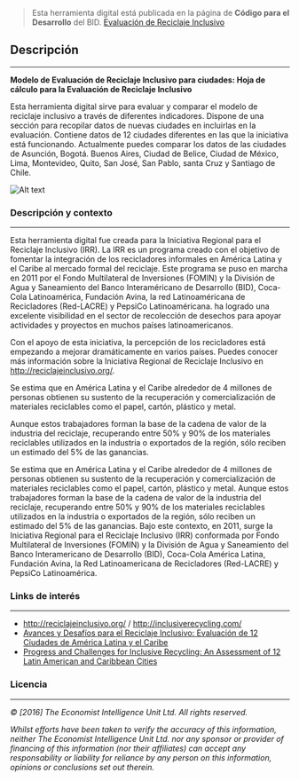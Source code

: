 > Esta herramienta digital está publicada en la página de **Código para el Desarrollo** del BID. [Evaluación de Reciclaje Inclusivo](http://code.iadb.org/es/repositorio/26/modelo-de-evaluacion-de-reciclaje-inclusivo)

## Descripción
---
**Modelo de Evaluación de Reciclaje Inclusivo para ciudades: Hoja de cálculo para la Evaluación de Reciclaje Inclusivo**

Esta herramienta digital sirve para evaluar y comparar el modelo de reciclaje inclusivo a través de diferentes indicadores. Dispone de una sección para recopilar datos de nuevas ciudades en incluirlas en la evaluación. Contiene datos de 12 ciudades diferentes en las que la iniciativa está funcionando. Actualmente puedes comparar los datos de las ciudades de Asunción, Bogotá. Buenos Aires, Ciudad de Belice, Ciudad de México, Lima, Montevideo, Quito, San José, San Pablo, santa Cruz y Santiago de Chile.

![Alt text](https://user-images.githubusercontent.com/9949001/27920469-a4665846-6242-11e7-865d-75125352e23b.png)

### Descripción y contexto
---
Esta herramienta digital fue creada para la Iniciativa Regional para el Reciclaje Inclusivo (IRR). La IRR es un programa creado con el objetivo de fomentar la integración de los recicladores informales en América Latina y el Caribe al mercado formal del reciclaje. Este programa se puso en marcha en 2011 por el Fondo Multilateral de Inversiones (FOMIN) y la División de Agua y Saneamiento del Banco Interaméricano de Desarrollo (BID), Coca-Cola Latinoamérica, Fundación Avina, la red Latinoaméricana de Recicladores (Red-LACRE) y PepsiCo Latinoaméricana. ha logrado una excelente visibilidad en el sector de recolección de desechos para apoyar actividades y proyectos en muchos países latinoamericanos.
 
Con el apoyo de esta iniciativa, la percepción de los recicladores está empezando a mejorar dramáticamente en varios países. Puedes conocer más información sobre la Iniciativa Regional de Reciclaje Inclusivo en http://reciclajeinclusivo.org/.

Se estima que en América Latina y el Caribe alrededor de 4 millones de personas obtienen su sustento de la recuperación y comercialización de materiales reciclables como el papel, cartón, plástico y metal.

Aunque estos trabajadores forman la base de la cadena de valor de la industria del reciclaje, recuperando entre 50% y 90% de los materiales reciclables utilizados en la industria o exportados de la región, sólo reciben un estimado del 5% de las ganancias.

Se estima que en América Latina y el Caribe alrededor de 4 millones de personas obtienen su sustento de la recuperación y comercialización de materiales reciclables como el papel, cartón, plástico y metal. Aunque estos trabajadores forman la base de la cadena de valor de la industria del reciclaje, recuperando entre 50% y 90% de los materiales reciclables utilizados en la industria o exportados de la región, sólo reciben un estimado del 5% de las ganancias. Bajo este contexto, en 2011, surge la Iniciativa Regional para el Reciclaje Inclusivo (IRR) conformada por Fondo Multilateral de Inversiones (FOMIN) y la División de Agua y Saneamiento del Banco Interamericano de Desarrollo (BID), Coca-Cola América Latina, Fundación Avina, la Red Latinoamericana de Recicladores (Red-LACRE) y PepsiCo Latinoamérica.

### Links de interés
---
* http://reciclajeinclusivo.org/  /   http://inclusiverecycling.com/
* [Avances y Desafíos para el Reciclaje Inclusivo: Evaluación de 12 Ciudades de América Latina y el Caribe](http://www.fomin.org/es-es/PORTADA/Conocimiento/idPublication/190625.aspx)
* [Progress and Challenges for Inclusive Recycling: An Assessment of 12 Latin American and Caribbean Cities ](http://www.fomin.org/en-us/Home/Knowledge/idPublication/190625.aspx)

### Licencia
---
*© [2016] The Economist Intelligence Unit Ltd. All rights reserved.*

*Whilst efforts have been taken to verify the accuracy of this information, neither The Economist Intelligence Unit Ltd. nor any sponsor or provider of financing of this information (nor their affiliates) can accept any responsability or liability for reliance by any person on this information, opinions or conclusions set out therein.*
